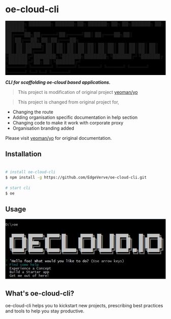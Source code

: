 # oe-cloud-cli

<div style="background-color:black;">   ██████╗ ███████╗ ██████╗██╗      ██████╗ ██╗   ██╗██████╗    ██╗ ██████╗  </div>
<div style="background-color:black;">  ██╔═══██╗██╔════╝██╔════╝██║     ██╔═══██╗██║   ██║██╔══██╗   ██║██╔═══██╗ </div>
<div style="background-color:black;">  ██║   ██║█████╗  ██║     ██║     ██║   ██║██║   ██║██║  ██║   ██║██║   ██║ </div>
<div style="background-color:black;">  ██║   ██║██╔══╝  ██║     ██║     ██║   ██║██║   ██║██║  ██║   ██║██║   ██║ </div>
<div style="background-color:black;">  ╚██████╔╝███████╗╚██████╗███████╗╚██████╔╝╚██████╔╝██████╔╝██╗██║╚██████╔╝ </div>
<div style="background-color:black;">   ╚═════╝ ╚══════╝ ╚═════╝╚══════╝ ╚═════╝  ╚═════╝ ╚═════╝ ╚═╝╚═╝ ╚═════╝  </div>

***CLI for scaffolding oe-cloud based applications.***

> This project is modification of original project [yeoman/yo](https://github.com/yeoman/yo)

> This project is changed from original project for,

* Changing the route
* Adding organisation specific documentation in help section
* Changing code to make it work with corporate proxy
* Organisation branding added

Please visit [yeoman/yo](https://github.com/yeoman/yo) for original documentation.

## Installation

```sh

# install oe-cloud-cli
$ npm install -g https://github.com/EdgeVerve/oe-cloud-cli.git

# start cli
$ oe

```

## Usage

![usage](/img/usage.JPG)

## What's oe-cloud-cli?

oe-cloud-cli helps you to kickstart new projects, prescribing best practices and tools to help you stay productive.
